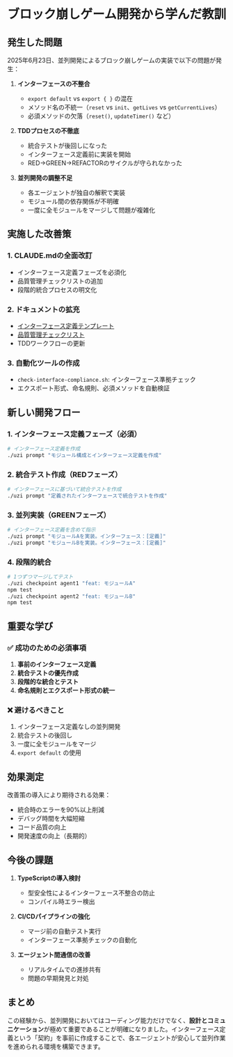 # ブロック崩しゲーム開発から学んだ教訓

## 発生した問題

2025年6月23日、並列開発によるブロック崩しゲームの実装で以下の問題が発生：

1. **インターフェースの不整合**
   - `export default` vs `export { }` の混在
   - メソッド名の不統一（`reset` vs `init`、`getLives` vs `getCurrentLives`）
   - 必須メソッドの欠落（`reset()`, `updateTimer()` など）

2. **TDDプロセスの不徹底**
   - 統合テストが後回しになった
   - インターフェース定義前に実装を開始
   - RED→GREEN→REFACTORのサイクルが守られなかった

3. **並列開発の調整不足**
   - 各エージェントが独自の解釈で実装
   - モジュール間の依存関係が不明確
   - 一度に全モジュールをマージして問題が複雑化

## 実施した改善策

### 1. CLAUDE.mdの全面改訂
- インターフェース定義フェーズを必須化
- 品質管理チェックリストの追加
- 段階的統合プロセスの明文化

### 2. ドキュメントの拡充
- [インターフェース定義テンプレート](./uzi-manager/08-interface-definition-template.md)
- [品質管理チェックリスト](./uzi-manager/09-quality-checklist.md)
- TDDワークフローの更新

### 3. 自動化ツールの作成
- `check-interface-compliance.sh`: インターフェース準拠チェック
- エクスポート形式、命名規則、必須メソッドを自動検証

## 新しい開発フロー

### 1. インターフェース定義フェーズ（必須）
```bash
# インターフェース定義を作成
./uzi prompt "モジュール構成とインターフェース定義を作成"
```

### 2. 統合テスト作成（REDフェーズ）
```bash
# インターフェースに基づいて統合テストを作成
./uzi prompt "定義されたインターフェースで統合テストを作成"
```

### 3. 並列実装（GREENフェーズ）
```bash
# インターフェース定義を含めて指示
./uzi prompt "モジュールAを実装。インターフェース：[定義]"
./uzi prompt "モジュールBを実装。インターフェース：[定義]"
```

### 4. 段階的統合
```bash
# 1つずつマージしてテスト
./uzi checkpoint agent1 "feat: モジュールA"
npm test
./uzi checkpoint agent2 "feat: モジュールB"
npm test
```

## 重要な学び

### ✅ 成功のための必須事項
1. **事前のインターフェース定義**
2. **統合テストの優先作成**
3. **段階的な統合とテスト**
4. **命名規則とエクスポート形式の統一**

### ❌ 避けるべきこと
1. インターフェース定義なしの並列開発
2. 統合テストの後回し
3. 一度に全モジュールをマージ
4. `export default` の使用

## 効果測定

改善策の導入により期待される効果：
- 統合時のエラーを90%以上削減
- デバッグ時間を大幅短縮
- コード品質の向上
- 開発速度の向上（長期的）

## 今後の課題

1. **TypeScriptの導入検討**
   - 型安全性によるインターフェース不整合の防止
   - コンパイル時エラー検出

2. **CI/CDパイプラインの強化**
   - マージ前の自動テスト実行
   - インターフェース準拠チェックの自動化

3. **エージェント間通信の改善**
   - リアルタイムでの進捗共有
   - 問題の早期発見と対処

## まとめ

この経験から、並列開発においてはコーディング能力だけでなく、**設計とコミュニケーション**が極めて重要であることが明確になりました。インターフェース定義という「契約」を事前に作成することで、各エージェントが安心して並列作業を進められる環境を構築できます。